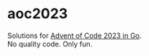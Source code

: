 # aoc2023
Solutions for [Advent of Code 2023 in Go](https://adventofcode.com/2023).
<br>No quality code. Only fun.

